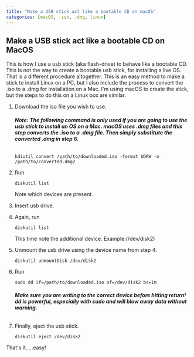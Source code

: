 ```yaml
---
title: "Make a USB stick act like a bootable CD on macOS"
categories: [macOS, .iso, .dmg, linux]  
---
```



## Make a USB stick act like a bootable CD on MacOS


This is how I use a usb stick (aka flash-drive) to behave like a bootable CD.  This is not the way to create a bootable usb stick, for installing a live OS.  That is a different procedure altogether.  This is an easy method to make a stick to install Linux on a PC, but I also include the process to convert the .iso to a .dmg for installation on a Mac.
I'm using macOS to create the stick, but the steps to do this on a Linux box are similar.


1. Download the iso file you wish to use.

      ###### **Note: The following command is only used if you are going to use the usb stick to install an OS on a Mac. macOS uses .dmg files and this step converts the .iso to a .dmg file.  Then simply substitute the converted .dmg in step 6.**
       hdiutil convert /path/to/downloaded.iso -format UDRW -o /path/to/converted.dmg2  


2. Run

       diskutil list
   Note which devices are present.


3. Insert usb drive.


4. Again, run

       diskutil list
   This time note the additional device. Example:(/dev/disk2)


5. Unmount the usb drive using the device name from step 4.

       diskutil unmountDisk /dev/disk2


6. Run

       sudo dd if=/path/to/downloaded.iso of=/dev/disk2 bs=1m
   ###### **Make sure you are writing to the correct device before hitting return! dd is powerful, especially with sudo and will blow away data without warning.**


7. Finally, eject the usb stick.

       diskutil eject /dev/disk2


That's it.....easy!
